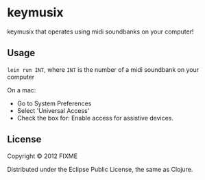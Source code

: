 # keymusix

keymusix that operates using midi soundbanks on your computer!

## Usage

`lein run INT`, where `INT` is the number of a midi soundbank on your computer

On a mac:
* Go to System Preferences
* Select 'Universal Access'
* Check the box for: Enable access for assistive devices.

## License

Copyright © 2012 FIXME

Distributed under the Eclipse Public License, the same as Clojure.
